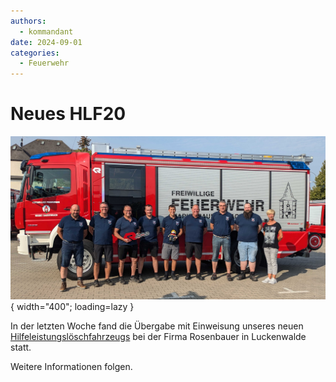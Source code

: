 ```yaml
---
authors: 
  - kommandant
date: 2024-09-01
categories:
  - Feuerwehr
---
```


# Neues HLF20

![Image title](../assets/news/2024/hlf20_gruppenbild.jpg){ width="400"; loading=lazy }

In der letzten Woche fand die Übergabe mit Einweisung unseres neuen [Hilfeleistungslöschfahrzeugs](../Über%20uns/Aktive%20Wehr/Einsatzfahrzeuge/hlf20.md) bei der Firma Rosenbauer in Luckenwalde statt.

Weitere Informationen folgen.

